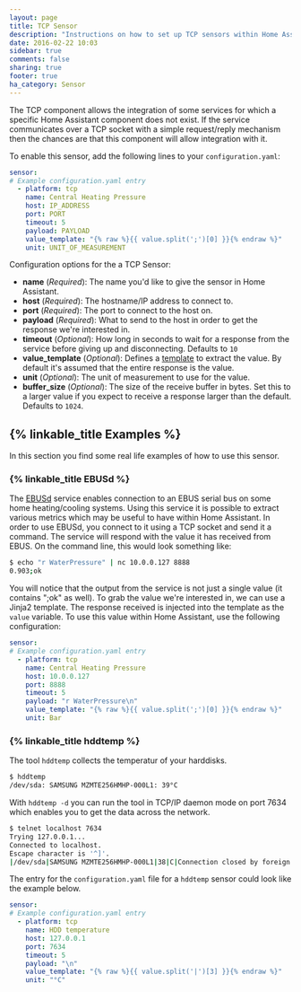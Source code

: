 ```yaml
---
layout: page
title: TCP Sensor
description: "Instructions on how to set up TCP sensors within Home Assistant."
date: 2016-02-22 10:03
sidebar: true
comments: false
sharing: true
footer: true
ha_category: Sensor
---
```


The TCP component allows the integration of some services for which a specific Home Assistant component does not exist. If the service communicates over a TCP socket with a simple request/reply mechanism then the chances are that this component will allow integration with it.

To enable this sensor, add the following lines to your `configuration.yaml`:

```yaml
sensor:
# Example configuration.yaml entry
  - platform: tcp
    name: Central Heating Pressure
    host: IP_ADDRESS
    port: PORT
    timeout: 5
    payload: PAYLOAD
    value_template: "{% raw %}{{ value.split(';')[0] }}{% endraw %}"
    unit: UNIT_OF_MEASUREMENT
```

Configuration options for the a TCP Sensor:

- **name** (*Required*): The name you'd like to give the sensor in Home Assistant.
- **host** (*Required*): The hostname/IP address to connect to.
- **port** (*Required*): The port to connect to the host on.
- **payload** (*Required*): What to send to the host in order to get the response we're interested in.
- **timeout** (*Optional*): How long in seconds to wait for a response from the service before giving up and disconnecting. Defaults to `10`
- **value_template** (*Optional*): Defines a [template](/getting-started/templating/) to extract the value. By default it's assumed that the entire response is the value.
- **unit** (*Optional*): The unit of measurement to use for the value.
- **buffer_size** (*Optional*): The size of the receive buffer in bytes. Set this to a larger value if you expect to receive a response larger than the default. Defaults to `1024`.

## {% linkable_title Examples %}

In this section you find some real life examples of how to use this sensor.

### {% linkable_title EBUSd %}

The [EBUSd](https://github.com/john30/ebusd/wiki) service enables connection to an EBUS serial bus on some home heating/cooling systems. Using this service it is possible to extract various metrics which may be useful to have within Home Assistant. In order to use EBUSd, you connect to it using a TCP socket and send it a command. The service will respond with the value it has received from EBUS. On the command line, this would look something like:

```bash
$ echo "r WaterPressure" | nc 10.0.0.127 8888
0.903;ok
```

You will notice that the output from the service is not just a single value (it contains ";ok" as well). To grab the value we're interested in, we can use a Jinja2 template. The response received is injected into the template as the `value` variable. To use this value within Home Assistant, use the following configuration:

```yaml
sensor:
# Example configuration.yaml entry
  - platform: tcp
    name: Central Heating Pressure
    host: 10.0.0.127
    port: 8888
    timeout: 5
    payload: "r WaterPressure\n"
    value_template: "{% raw %}{{ value.split(';')[0] }}{% endraw %}"
    unit: Bar
```

### {% linkable_title hddtemp %}

The tool `hddtemp` collects the temperatur of your harddisks. 

```bash
$ hddtemp
/dev/sda: SAMSUNG MZMTE256HMHP-000L1: 39°C
```

With `hddtemp -d` you can run the tool in TCP/IP daemon mode on port 7634 which enables you to get the data across the network.

```bash
$ telnet localhost 7634
Trying 127.0.0.1...
Connected to localhost.
Escape character is '^]'.
|/dev/sda|SAMSUNG MZMTE256HMHP-000L1|38|C|Connection closed by foreign host.
```

The entry for the `configuration.yaml` file for a `hddtemp` sensor could look like the example below.

```yaml
sensor:
# Example configuration.yaml entry
  - platform: tcp
    name: HDD temperature
    host: 127.0.0.1
    port: 7634
    timeout: 5
    payload: "\n"
    value_template: "{% raw %}{{ value.split('|')[3] }}{% endraw %}"
    unit: "°C"
```
